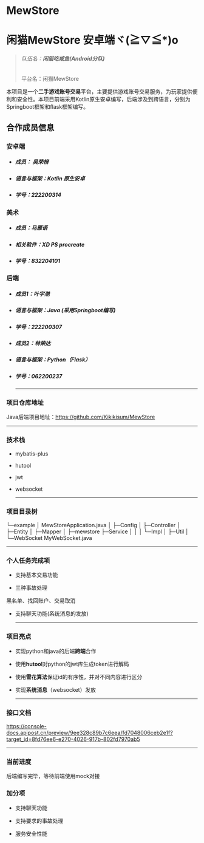 # MewStore
# 闲猫MewStore 安卓端ヾ(≧▽≦*)o

> ###### 队伍名：**闲猫吃咸鱼(Android分队)**
>
> 平台名：闲猫MewStore

 本项目是一个**二手游戏账号交易**平台，主要提供游戏账号交易服务，为玩家提供便利和安全性。本项目前端采用Kotlin原生安卓编写，后端涉及到跨语言，分别为Springboot框架和flask框架编写。

## 合作成员信息

### 安卓端

- ##### 成员： 吴荣榜

- ##### 语言与框架：Kotlin 原生安卓

- ##### 学号：222200314

### 美术

- ##### 成员：马雁语

- ##### 相关软件：XD PS procreate

- ##### 学号：832204101

### 后端

- ##### 成员1：叶宇滟

- ##### 语言与框架：Java (采用Springboot编写)

- ##### 学号：222200307

- ##### 成员2：林荣达

- ##### 语言与框架：Python（Flask）

- ##### 学号：062200237

  ------

  

### 项目仓库地址

Java后端项目地址：https://github.com/Kikikisum/MewStore

------



### 技术栈

- mybatis-plus

- hutool 

- jwt

- websocket

  ------

  

### 项目目录树

└─example
    │  MewStoreApplication.java
    │
    ├─Config
    │
    ├─Controller
    │
    ├─Entity
    │
    ├─Mapper
    │
    ├─mewstore
    ├─Service
    │  │
    │  └─Impl
    │
    ├─Util
    │
    └─WebSocket
            MyWebSocket.java

------



### 个人任务完成项

- 支持基本交易功能

- 三种事故处理

黑名单、找回账户、交易取消

- 支持聊天功能(系统消息的发放)

  ------

  

### 项目亮点

- 实现python和java的后端**跨端**合作

- 使用**hutool**对python的jwt库生成token进行解码

- 使用**雪花算法**保证id的有序性，并对不同内容进行区分

- 实现**系统消息**（websocket）发放

  ------

  

### 接口文档

https://console-docs.apipost.cn/preview/9ee328c89b7c6eea/fd7048006ceb2e1f?target_id=8fd76ee6-e270-4026-917b-802fd7970ab5

------

### 当前进度

后端编写完毕，等待前端使用mock对接

### 加分项

- 支持聊天功能

- 支持要求的事故处理

- 服务安全性能
